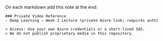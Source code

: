 On each markdown add this note at the end:

```
### Private Video Reference
- Deep Learning – Week 2 Lecture (private Azure link; requires auth)

> Access: Use your own Azure credentials or a short-lived SAS.  
> We do not publish proprietary media in this repository.
```